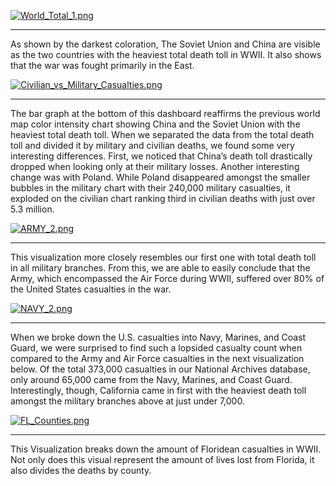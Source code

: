 
[![World_Total_1.png](https://s15.postimg.cc/8kc9vkam3/World_Total_1.png)](https://postimg.cc/image/h2lpzwh4n/)

---
As shown by the darkest coloration, The Soviet Union and China are visible as the two countries with the heaviest total death toll in WWII. It also shows that the war was fought primarily in the East. 


[![Civilian_vs_Military_Casualties.png](https://s22.postimg.cc/end6ftd2p/Civilian_vs_Military_Casualties.png)](https://postimg.cc/image/r1zyg54kt/)

---
The bar graph at the bottom of this dashboard reaffirms the previous world map color intensity chart showing China and the Soviet Union with the heaviest total death toll. When we separated the data from the total death toll and divided it by military and civilian deaths, we found some very interesting differences. First, we noticed that China’s death toll drastically dropped when looking only at their military losses. Another interesting change was with Poland. While Poland disappeared amongst the smaller bubbles in the military chart with their 240,000 military casualties, it exploded on the civilian chart ranking third in civilian deaths with just over 5.3 million. 


[![ARMY_2.png](https://s22.postimg.cc/kfdanhpmp/ARMY_2.png)](https://postimg.cc/image/6ygc4mfb1/)

---
This visualization more closely resembles our first one with total death toll in all military branches. From this, we are able to easily conclude that the Army, which encompassed the Air Force during WWII, suffered over 80% of the United States casualties in the war. 


[![NAVY_2.png](https://s22.postimg.cc/efpjje24x/NAVY_2.png)](https://postimg.cc/image/b8uzzrhot/)

---
When we broke down the U.S. casualties into Navy, Marines, and Coast Guard, we were surprised to find such a lopsided casualty count when compared to the Army and Air Force casualties in the next visualization below. Of the total 373,000 casualties in our National Archives database, only around 65,000 came from the Navy, Marines, and Coast Guard. Interestingly, though, California came in first with the heaviest death toll amongst the military branches above at just under 7,000. 

[![FL_Counties.png](https://s22.postimg.cc/plofy1z41/FL_Counties.png)](https://postimg.cc/image/s3075bj0d/)

---
This Visualization breaks down the amount of Floridean casualties in WWII. Not only does this visual represent the amount of lives lost from Florida, it also divides the deaths by county.



